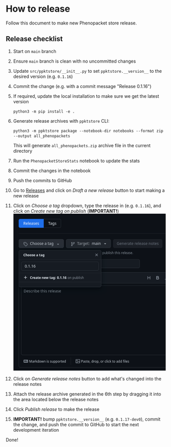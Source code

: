 # How to release

Follow this document to make new Phenopacket store release.

## Release checklist

1. Start on `main` branch
2. Ensure `main` branch is clean with no uncommitted changes
3. Update `src/ppktstore/__init__.py` to set `ppktstore.__version__` to the desired version (e.g. `0.1.16`)
4. Commit the change (e.g. with a commit message "Release 0.1.16")
5. If required, update the local installation to make sure we get the latest version
    ```shell
    python3 -m pip install -e .
    ```
6. Generate release archives with `ppktstore` CLI:
    ```shell
    python3 -m ppktstore package --notebook-dir notebooks --format zip --output all_phenopackets
    ```
  
    This will generate `all_phenopackets.zip` archive file in the current directory
7. Run the `PhenopacketStoreStats` notebook to update the stats
8. Commit the changes in the notebook
9. Push the commits to GitHub
10. Go to [Releases](https://github.com/monarch-initiative/phenopacket-store/releases) and click on *Draft a new release* button to start making a new release
11. Click on *Choose a tag* dropdown, type the release in (e.g. `0.1.16`), and click on *Create new tag on publish* (**IMPORTANT!**)
  ![Choose a tag](img/choose_a_tag.png)
12. Click on *Generate release notes* button to add what's changed into the release notes
13. Attach the release archive generated in the 6th step by dragging it into the area located below the release notes
14. Click *Publish release* to make the release
15. **IMPORTANT!** bump `ppktstore.__version__` (e.g. `0.1.17-dev0`), commit the change, and push the commit to GitHub to start the next development iteration

Done!
